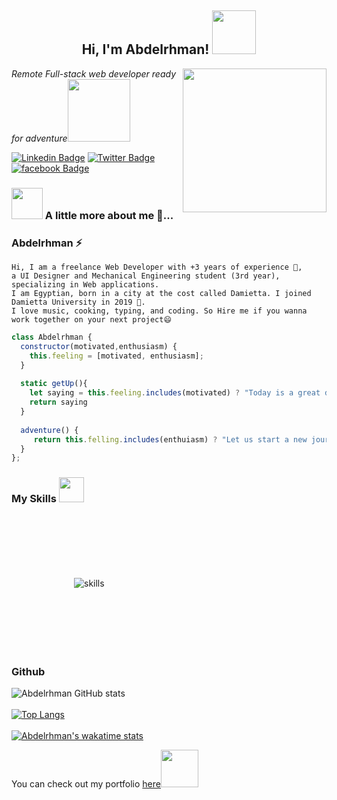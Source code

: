 <h2  align="center"> Hi, I'm Abdelrhman! <img src="https://3.bp.blogspot.com/-b67qo3Zk2mM/XNN_-5CUQ3I/AAAAAAAMh1Y/kRRa6QXNk60Gd_Ids6_1MvVeoOZsMMTXQCLcBGAs/s1600/AS0005264_09.gif" width="70"></h2>
<img align='right' src="https://media3.giphy.com/media/RbDKaczqWovIugyJmW/giphy.gif" width="230">
<p><em>Remote Full-stack web developer ready for adventure</em><img src="https://media.giphy.com/media/D75kF1uhr6ZLzexQq2/giphy.gif" width="100"></p>

[![Linkedin Badge](https://img.shields.io/badge/-Abdelrhman%20Samy-blue?style=flat-square&logo=Linkedin&logoColor=white&link=https://www.linkedin.com/in/abdelrhman-samy-80b14b215/)](https://www.linkedin.com/in/abdelrhman-samy-80b14b215/)
[![Twitter Badge](https://img.shields.io/badge/-@Mov_abd_-1ca0f1?style=flat-square&labelColor=1ca0f1&logo=twitter&logoColor=white&link=https://twitter.com/Mov_abd)](https://twitter.com/Mov_abd)
[![facebook Badge](https://img.shields.io/badge/-Abdelrhman%20Samy-informational?style=flat-square&labelColor=black&logo=facebook&link=https://www.facebook.com/Mov305)](https://www.facebook.com/Mov305)

### <img src="https://media.giphy.com/media/kbVuid1Ak3uEHJUMVO/giphy.gif" width="50"> A little more about me 💬...  

<h3> Abdelrhman ⚡ </h3>

```
Hi, I am a freelance Web Developer with +3 years of experience 🔭, 
a UI Designer and Mechanical Engineering student (3rd year), specializing in Web applications.
I am Egyptian, born in a city at the cost called Damietta. I joined Damietta University in 2019 👯.
I love music, cooking, typing, and coding. So Hire me if you wanna work together on your next project😄
```

```javascript
class Abdelrhman {
  constructor(motivated,enthusiasm) {
    this.feeling = [motivated, enthusiasm];
  }
  
  static getUp(){
    let saying = this.feeling.includes(motivated) ? "Today is a great day" : " I'll make today a great day";
    return saying
  }
  
  adventure() {
     return this.felling.includes(enthuiasm) ? "Let us start a new journey together" : " There is now skip the trip is waiting for ya";
  }
};
```
### My Skills <img src="https://media.giphy.com/media/SvQzkTQb3ZwKcj1QTO/giphy.gif" width="40">

<img style="margin:100px" alt='skills' src="https://telegra.ph/file/dbc9b6ffd1add9e83614d.jpg" >

### Github

![Abdelrhman GitHub stats](https://github-readme-stats.vercel.app/api?username=Mov305&show_icons=true&theme=radical)
<br>
<br>
[![Top Langs](https://github-readme-stats.vercel.app/api/top-langs/?username=Mov305&layout=compact)](https://github.com/anuraghazra/github-readme-stats)
<br>
<br>
[![Abdelrhman's wakatime stats](https://github-readme-stats.vercel.app/api/wakatime?username=@Mov305)](https://github.com/anuraghazra/github-readme-stats)



<p>You can check out my portfolio <a href="https://abdelrhman.vercel.app">here</a><img src="https://media.giphy.com/media/cKPse5DZaptID3YAMK/giphy.gif" width="60"></p>

